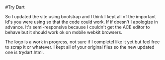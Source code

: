 #Try Dart

So I updated the site using bootstrap and I think I kept all of the important Id's you were using so that the code could work. If if doesn't I apologize in advance. It's semi-responsive because I couldn't get the ACE editor to behave but it should work ok on mobile webkit browsers. 

The logo is a work in progress, not sure if I completel like it yet but feel free to scrap it or whatever. I kept all of your original files so the new updated one is trydart.html.